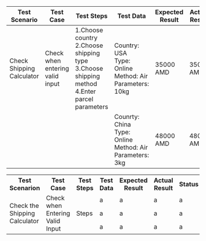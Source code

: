 
| Test Scenario | Test Case | Test Steps | Test Data | Expected Result | Actual Result | Status |
|--------------|-----------|-----------------------|---------------|---------------------|------------------|---------|
| Check Shipping Calculator | Check when entering valid input|  1.Choose country<br> 2.Choose shipping type<br> 3.Choose shipping method <br> 4.Enter parcel parameters| Country: USA <br> Type: Online <br> Method: Air <br> Parameters: 10kg | 35000 AMD | 35000 AMD | pass |
||||Counrty: China <br> Type: Online <br> Method: Air <br> Parameters: 3kg <br> | 48000 AMD | 48000 AMD | pass | 



<table>
    <tr>
        <th>Test Scenarion</th>
        <th>Test Case</th>
        <th>Test Steps</th>
        <th>Test Data</th>
        <th>Expected Result</th>
        <th>Actual Result</th>
        <th>Status</th>
    </tr>
    <tr>
        <td rowspan="4">Check the Shipping Calculator</td>
        <td rowspan="4">Check when Entering Valid Input</td>
        <td rowspan="4">Steps</td>
        <td>a</td>
        <td>a</td>
        <td>a</td>
        <td>a</td>
    </tr>
        <td>a</td>
        <td>a</td>
        <td>a</td>
        <td>a</td>
    <tr>
    </tr>
        <td>a</td>
        <td>a</td>
        <td>a</td>
        <td>a</td>
    <tr>
    </tr>
</table>
